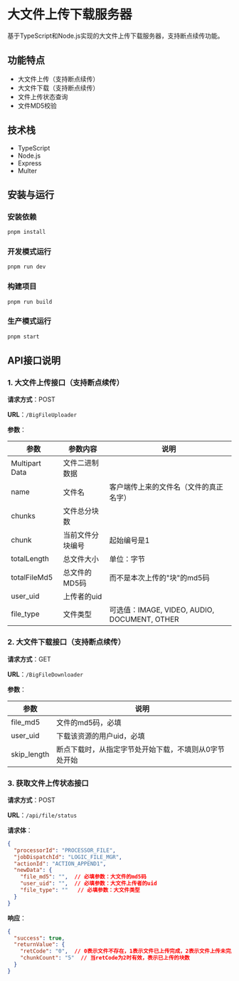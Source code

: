 # 大文件上传下载服务器

基于TypeScript和Node.js实现的大文件上传下载服务器，支持断点续传功能。

## 功能特点

- 大文件上传（支持断点续传）
- 大文件下载（支持断点续传）
- 文件上传状态查询
- 文件MD5校验

## 技术栈

- TypeScript
- Node.js
- Express
- Multer

## 安装与运行

### 安装依赖

```bash
pnpm install
```

### 开发模式运行

```bash
pnpm run dev
```

### 构建项目

```bash
pnpm run build
```

### 生产模式运行

```bash
pnpm start
```

## API接口说明

### 1. 大文件上传接口（支持断点续传）

**请求方式**：POST

**URL**：`/BigFileUploader`

**参数**：

| 参数 | 参数内容 | 说明 |
| --- | --- | --- |
| Multipart Data | 文件二进制数据 | |
| name | 文件名 | 客户端传上来的文件名（文件的真正名字）|
| chunks | 文件总分块数 | |
| chunk | 当前文件分块编号 | 起始编号是1 |
| totalLength | 总文件大小 | 单位：字节 |
| totalFileMd5 | 总文件的MD5码 | 而不是本次上传的"块"的md5码 |
| user_uid | 上传者的uid | |
| file_type | 文件类型 | 可选值：IMAGE, VIDEO, AUDIO, DOCUMENT, OTHER |

### 2. 大文件下载接口（支持断点续传）

**请求方式**：GET

**URL**：`/BigFileDownloader`

**参数**：

| 参数 | 说明 |
| --- | --- |
| file_md5 | 文件的md5码，必填 |
| user_uid | 下载该资源的用户uid，必填 |
| skip_length | 断点下载时，从指定字节处开始下载，不填则从0字节处开始 |

### 3. 获取文件上传状态接口

**请求方式**：POST

**URL**：`/api/file/status`

**请求体**：

```json
{
  "processorId": "PROCESSOR_FILE",
  "jobDispatchId": "LOGIC_FILE_MGR",
  "actionId": "ACTION_APPEND1",
  "newData": {
    "file_md5": "",  // 必填参数：大文件的md5码
    "user_uid": "",  // 必填参数：大文件上传者的uid
    "file_type": ""   // 必填参数：大文件类型
  }
}
```

**响应**：

```json
{
  "success": true,
  "returnValue": {
    "retCode": "0",  // 0表示文件不存在，1表示文件已上传完成，2表示文件上传未完成
    "chunkCount": "5"  // 当retCode为2时有效，表示已上传的块数
  }
}
```